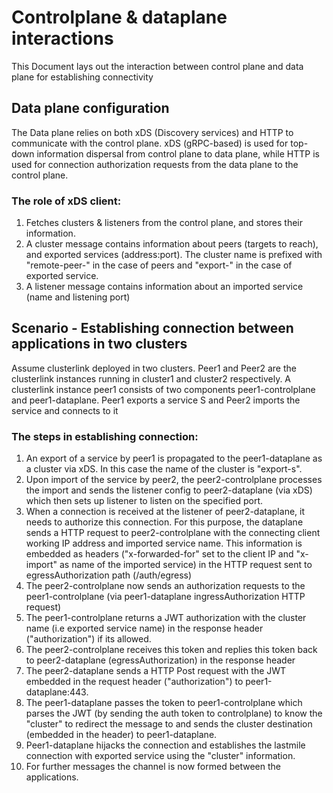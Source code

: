 # Controlplane & dataplane interactions

This Document lays out the interaction between control plane and data plane for establishing connectivity

## Data plane configuration

The Data plane relies on both xDS (Discovery services) and HTTP to communicate with the control plane. xDS (gRPC-based) is used for top-down information dispersal from control plane to data plane, while HTTP is used for connection authorization requests from the data plane to the control plane.

### The role of xDS client:
1) Fetches clusters & listeners from the control plane, and stores their information.
2) A cluster message contains information about peers (targets to reach), and exported services (address:port). The cluster name is prefixed with "remote-peer-" in the case of peers and "export-" in the case of exported service.
3) A listener message contains information about an imported service (name and listening port)

## Scenario - Establishing connection between applications in two clusters
Assume clusterlink deployed in two clusters. Peer1 and Peer2 are the clusterlink instances running in cluster1 and cluster2 respectively.
A clusterlink instance peer1 consists of two components peer1-controlplane and peer1-dataplane.
Peer1 exports a service S and Peer2 imports the service and connects to it

### The steps in establishing connection:

1) An export of a service by peer1 is propagated to the peer1-dataplane as a cluster via xDS. In this case the name of the cluster is "export-s".
2) Upon import of the service by peer2, the peer2-controlplane processes the import and sends the listener config to peer2-dataplane (via xDS) which then sets up listener to listen on the specified port.
3) When a connection is received at the listener of peer2-dataplane, it needs to authorize this connection. For this purpose, the dataplane sends a HTTP request to peer2-controlplane with the connecting client working IP address and imported service name. This information is embedded as headers ("x-forwarded-for" set to the client IP and "x-import" as name of the imported service) in the HTTP request sent to egressAuthorization path (/auth/egress)
4) The peer2-controlplane now sends an authorization requests to the peer1-controlplane (via peer1-dataplane ingressAuthorization HTTP request)
5) The peer1-controlplane returns a JWT authorization with the cluster name (i.e exported service name) in the response header ("authorization") if its allowed.
6) The peer2-controlplane receives this token and replies this token back to peer2-dataplane (egressAuthorization) in the response header
7) The peer2-dataplane sends a HTTP Post request with the JWT embedded in the request header ("authorization") to peer1-dataplane:443.
8) The peer1-dataplane passes the token to peer1-controlplane which parses the JWT (by sending the auth token to controlplane) to know the "cluster" to redirect the message to and sends the cluster destination (embedded in the header) to peer1-dataplane.
9) Peer1-dataplane hijacks the connection and establishes the lastmile connection with exported service using the "cluster" information.
10) For further messages the channel is now formed between the applications.

